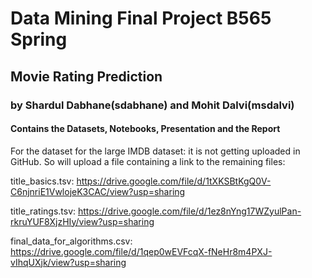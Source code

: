 # Data Mining Final Project B565 Spring
## Movie Rating Prediction
### by Shardul Dabhane(sdabhane) and Mohit Dalvi(msdalvi)

#### Contains the Datasets, Notebooks, Presentation and the Report


For the dataset for the large IMDB dataset: it is not getting uploaded in GitHub. So will upload a file containing a link to the remaining files:

title_basics.tsv: https://drive.google.com/file/d/1tXKSBtKgQ0V-C6njnriE1VwlojeK3CAC/view?usp=sharing

title_ratings.tsv: https://drive.google.com/file/d/1ez8nYng17WZyulPan-rkruYUF8XjzHIy/view?usp=sharing

final_data_for_algorithms.csv: https://drive.google.com/file/d/1qep0wEVFcqX-fNeHr8m4PXJ-vIhqUXjk/view?usp=sharing
